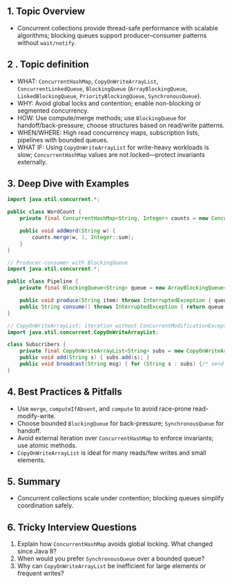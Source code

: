## 1. Topic Overview

- Concurrent collections provide thread-safe performance with scalable algorithms; blocking queues support producer–consumer patterns without `wait/notify`.

## 2 . Topic definition

- WHAT: `ConcurrentHashMap`, `CopyOnWriteArrayList`, `ConcurrentLinkedQueue`, `BlockingQueue` (`ArrayBlockingQueue`, `LinkedBlockingQueue`, `PriorityBlockingQueue`, `SynchronousQueue`).
- WHY: Avoid global locks and contention; enable non-blocking or segmented concurrency.
- HOW: Use compute/merge methods; use `BlockingQueue` for handoff/back-pressure; choose structures based on read/write patterns.
- WHEN/WHERE: High read concurrency maps, subscription lists, pipelines with bounded queues.
- WHAT IF: Using `CopyOnWriteArrayList` for write-heavy workloads is slow; `ConcurrentHashMap` values are not locked—protect invariants externally.

## 3. Deep Dive with Examples

```java
import java.util.concurrent.*;

public class WordCount {
    private final ConcurrentHashMap<String, Integer> counts = new ConcurrentHashMap<>();

    public void addWord(String w) {
        counts.merge(w, 1, Integer::sum);
    }
}
```

```java
// Producer-consumer with BlockingQueue
import java.util.concurrent.*;

public class Pipeline {
    private final BlockingQueue<String> queue = new ArrayBlockingQueue<>(100);

    public void produce(String item) throws InterruptedException { queue.put(item); }
    public String consume() throws InterruptedException { return queue.take(); }
}
```

```java
// CopyOnWriteArrayList: iteration without ConcurrentModificationException
import java.util.concurrent.CopyOnWriteArrayList;

class Subscribers {
    private final CopyOnWriteArrayList<String> subs = new CopyOnWriteArrayList<>();
    public void add(String s) { subs.add(s); }
    public void broadcast(String msg) { for (String s : subs) {/* send */} }
}
```

## 4. Best Practices & Pitfalls

- Use `merge`, `computeIfAbsent`, and `compute` to avoid race-prone read-modify-write.
- Choose bounded `BlockingQueue` for back-pressure; `SynchronousQueue` for handoff.
- Avoid external iteration over `ConcurrentHashMap` to enforce invariants; use atomic methods.
- `CopyOnWriteArrayList` is ideal for many reads/few writes and small elements.

## 5. Summary

- Concurrent collections scale under contention; blocking queues simplify coordination safely.

## 6. Tricky Interview Questions

1. Explain how `ConcurrentHashMap` avoids global locking. What changed since Java 8?
2. When would you prefer `SynchronousQueue` over a bounded queue?
3. Why can `CopyOnWriteArrayList` be inefficient for large elements or frequent writes?

